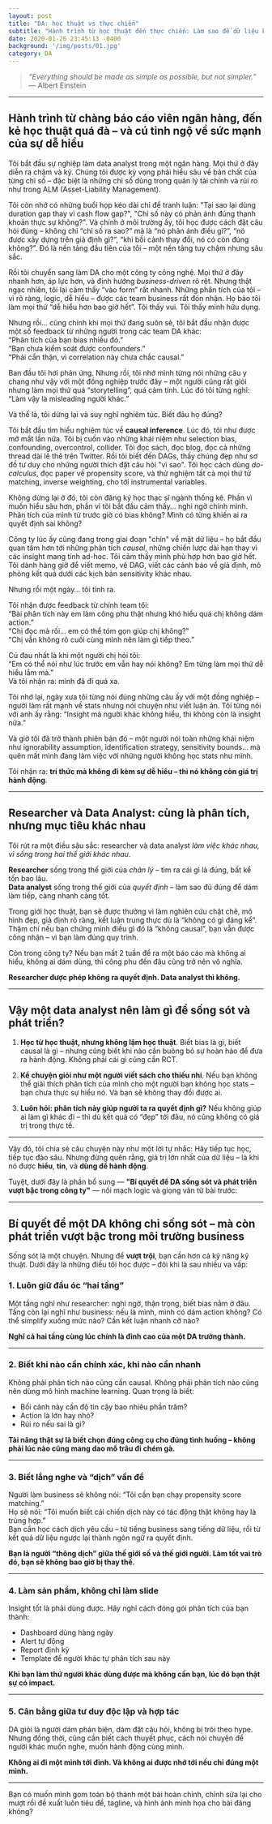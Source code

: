 ```yaml
---
layout: post
title: "DA: học thuật vs thực chiến"
subtitle: "Hành trình từ học thuật đến thực chiến: Làm sao để dữ liệu không chỉ đúng mà còn dễ hiểu và hành động được."
date: 2020-01-26 23:45:13 -0400
background: '/img/posts/01.jpg'
category: DA
---
```


> *“Everything should be made as simple as possible, but not simpler.”*
> — Albert Einstein
---

## Hành trình từ chàng báo cáo viên ngân hàng, đến kẻ học thuật quá đà – và cú tỉnh ngộ về sức mạnh của sự dễ hiểu

Tôi bắt đầu sự nghiệp làm data analyst trong một ngân hàng. Mọi thứ ở đây diễn ra chậm và kỹ. Chúng tôi được kỳ vọng phải hiểu sâu về bản chất của từng chỉ số – đặc biệt là những chỉ số dùng trong quản lý tài chính và rủi ro như trong ALM (Asset-Liability Management).  

Tôi còn nhớ có những buổi họp kéo dài chỉ để tranh luận: "Tại sao lại dùng duration gap thay vì cash flow gap?", "Chỉ số này có phản ánh đúng thanh khoản thực sự không?". Và chính ở môi trường ấy, tôi học được cách đặt câu hỏi đúng – không chỉ “chỉ số ra sao?” mà là “nó phản ánh điều gì?”, “nó được xây dựng trên giả định gì?”, “khi bối cảnh thay đổi, nó có còn đúng không?”. Đó là nền tảng đầu tiên của tôi – một nền tảng tuy chậm nhưng sâu sắc.

Rồi tôi chuyển sang làm DA cho một công ty công nghệ. Mọi thứ ở đây nhanh hơn, áp lực hơn, và định hướng *business-driven* rõ rệt. Nhưng thật ngạc nhiên, tôi lại cảm thấy “vào form” rất nhanh. Những phân tích của tôi – vì rõ ràng, logic, dễ hiểu – được các team business rất đón nhận. Họ bảo tôi làm mọi thứ “dễ hiểu hơn bao giờ hết”. Tôi thấy vui. Tôi thấy mình hữu dụng.

Nhưng rồi… cũng chính khi mọi thứ đang suôn sẻ, tôi bắt đầu nhận được một số feedback từ những người trong các team DA khác:  
“Phân tích của bạn bias nhiều đó.”  
“Bạn chưa kiểm soát được confounders.”  
“Phải cẩn thận, vì correlation này chưa chắc causal.”

Ban đầu tôi hơi phản ứng. Nhưng rồi, tôi nhớ mình từng nói những câu y chang như vậy với một đồng nghiệp trước đây – một người cũng rất giỏi nhưng làm mọi thứ quá “storytelling”, quá cảm tính. Lúc đó tôi từng nghĩ: “Làm vậy là misleading người khác.”

Và thế là, tôi dừng lại và suy nghĩ nghiêm túc. Biết đâu họ đúng?

Tôi bắt đầu tìm hiểu nghiêm túc về **causal inference**. Lúc đó, tôi như được mở mắt lần nữa. Tôi bị cuốn vào những khái niệm như selection bias, confounding, overcontrol, collider. Tôi đọc sách, đọc blog, đọc cả những thread dài lê thê trên Twitter. Rồi tôi biết đến DAGs, thấy chúng đẹp như sơ đồ tư duy cho những người thích đặt câu hỏi "vì sao". Tôi học cách dùng *do-calculus*, đọc paper về propensity score, và thử nghiệm tất cả mọi thứ từ matching, inverse weighting, cho tới instrumental variables.  

Không dừng lại ở đó, tôi còn đăng ký học thạc sĩ ngành thống kê. Phần vì muốn hiểu sâu hơn, phần vì tôi bắt đầu cảm thấy… nghi ngờ chính mình. Phân tích của mình từ trước giờ có bias không? Mình có từng khiến ai ra quyết định sai không?  

Công ty lúc ấy cũng đang trong giai đoạn "chín" về mặt dữ liệu – họ bắt đầu quan tâm hơn tới những phân tích *causal*, những chiến lược dài hạn thay vì các insight mang tính ad-hoc. Tôi cảm thấy mình phù hợp hơn bao giờ hết. Tôi dành hàng giờ để viết memo, vẽ DAG, viết các cảnh báo về giả định, mô phỏng kết quả dưới các kịch bản sensitivity khác nhau.

Nhưng rồi một ngày… tôi tỉnh ra.

Tôi nhận được feedback từ chính team tôi:  
“Bài phân tích này em làm công phu thật nhưng khó hiểu quá chị không dám action.”  
“Chị đọc mà rối… em có thể tóm gọn giúp chị không?”  
“Chị vẫn không rõ cuối cùng mình nên làm gì tiếp theo.”

Cú đau nhất là khi một người chị hỏi tôi:  
“Em có thể nói như lúc trước em vẫn hay nói không? Em từng làm mọi thứ dễ hiểu lắm mà.”  
Và tôi nhận ra: mình đã đi quá xa.

Tôi nhớ lại, ngày xưa tôi từng nói đúng những câu ấy với một đồng nghiệp – người làm rất mạnh về stats nhưng nói chuyện như viết luận án. Tôi từng nói với anh ấy rằng: “Insight mà người khác không hiểu, thì không còn là insight nữa.”

Và giờ tôi đã trở thành phiên bản đó – một người nói toàn những khái niệm như ignorability assumption, identification strategy, sensitivity bounds… mà quên mất mình đang làm việc với những người không học stats như mình.

Tôi nhận ra: **tri thức mà không đi kèm sự dễ hiểu – thì nó không còn giá trị hành động**.

---

## Researcher và Data Analyst: cùng là phân tích, nhưng mục tiêu khác nhau

Tôi rút ra một điều sâu sắc: researcher và data analyst *làm việc khác nhau, vì sống trong hai thế giới khác nhau*.

**Researcher** sống trong thế giới của *chân lý* – tìm ra cái gì là đúng, bất kể tốn bao lâu.  
**Data analyst** sống trong thế giới của *quyết định* – làm sao đủ đúng để dám làm tiếp, càng nhanh càng tốt.

Trong giới học thuật, bạn sẽ được thưởng vì làm nghiên cứu chặt chẽ, mô hình đẹp, giả định rõ ràng, kết luận trung thực dù là “không có gì đáng kể”. Thậm chí nếu bạn chứng minh điều gì đó là “không causal”, bạn vẫn được công nhận – vì bạn làm đúng quy trình.  

Còn trong công ty? Nếu bạn mất 2 tuần để ra một báo cáo mà không ai hiểu, không ai dám dùng, thì công phu đến đâu cũng trở nên vô nghĩa.

**Researcher được phép không ra quyết định. Data analyst thì không.**

---

## Vậy một data analyst nên làm gì để sống sót và phát triển?

1. **Học từ học thuật, nhưng không lậm học thuật**. Biết bias là gì, biết causal là gì – nhưng cũng biết khi nào cần buông bỏ sự hoàn hảo để đưa ra hành động. Không phải cái gì cũng cần RCT.

2. **Kể chuyện giỏi như một người viết sách cho thiếu nhi**. Nếu bạn không thể giải thích phân tích của mình cho một người bạn không học stats – bạn chưa thực sự hiểu nó. Và bạn sẽ không thay đổi được ai.

3. **Luôn hỏi: phân tích này giúp người ta ra quyết định gì?** Nếu không giúp ai làm gì khác đi – thì dù kết quả có “đẹp” tới đâu, nó cũng không có giá trị trong thực tế.

---

Vậy đó, tôi chia sẻ câu chuyện này như một lời tự nhắc: Hãy tiếp tục học, tiếp tục đào sâu. Nhưng đừng quên rằng, giá trị lớn nhất của dữ liệu – là khi nó được **hiểu**, **tin**, và **dùng để hành động**.

Tuyệt, dưới đây là phần bổ sung — **"Bí quyết để DA sống sót và phát triển vượt bậc trong công ty"** — nối mạch logic và giọng văn từ bài trước:

---

## Bí quyết để một DA không chỉ sống sót – mà còn phát triển vượt bậc trong môi trường business

Sống sót là một chuyện. Nhưng để **vượt trội**, bạn cần hơn cả kỹ năng kỹ thuật. Dưới đây là những điều tôi học được – đôi khi là sau nhiều va vấp:

### 1. **Luôn giữ đầu óc “hai tầng”**  
Một tầng nghĩ như researcher: nghi ngờ, thận trọng, biết bias nằm ở đâu.  
Tầng còn lại nghĩ như business: nếu là mình, mình có dám action không? Có thể simplify xuống mức nào? Cần kết luận nhanh cỡ nào?

**Nghĩ cả hai tầng cùng lúc chính là đỉnh cao của một DA trưởng thành.**

---

### 2. **Biết khi nào cần chính xác, khi nào cần nhanh**  
Không phải phân tích nào cũng cần causal. Không phải phân tích nào cũng nên dùng mô hình machine learning. Quan trọng là biết:  
- Bối cảnh này cần độ tin cậy bao nhiêu phần trăm?  
- Action là lớn hay nhỏ?  
- Rủi ro nếu sai là gì?

**Tài năng thật sự là biết chọn đúng công cụ cho đúng tình huống – không phải lúc nào cũng mang dao mổ trâu đi chém gà.**

---

### 3. **Biết lắng nghe và “dịch” vấn đề**  
Người làm business sẽ không nói: “Tôi cần bạn chạy propensity score matching.”  
Họ sẽ nói: “Tôi muốn biết cái chiến dịch này có tác động thật không hay là trùng hợp.”  
Bạn cần học cách dịch yêu cầu – từ tiếng business sang tiếng dữ liệu, rồi từ kết quả dữ liệu ngược lại thành ngôn ngữ ra quyết định.

**Bạn là người “thông dịch” giữa thế giới số và thế giới người. Làm tốt vai trò đó, bạn sẽ không bao giờ bị thay thế.**

---

### 4. **Làm sản phẩm, không chỉ làm slide**  
Insight tốt là phải dùng được. Hãy nghĩ cách đóng gói phân tích của bạn thành:  
- Dashboard dùng hàng ngày  
- Alert tự động  
- Report định kỳ  
- Template để người khác tự phân tích sau này

**Khi bạn làm thứ người khác dùng được mà không cần bạn, lúc đó bạn thật sự có impact.**

---

### 5. **Cân bằng giữa tư duy độc lập và hợp tác**  
DA giỏi là người dám phản biện, dám đặt câu hỏi, không bị trôi theo hype. Nhưng đồng thời, cũng cần biết cách thuyết phục, cách nói chuyện để người khác muốn nghe, muốn hành động cùng mình.  

**Không ai đi một mình tới đỉnh. Và không ai được nhớ tới nếu chỉ đúng một mình.**

---

Bạn có muốn mình gom toàn bộ thành một bài hoàn chỉnh, chỉnh sửa lại cho mượt rồi đề xuất luôn tiêu đề, tagline, và hình ảnh minh họa cho bài đăng không?